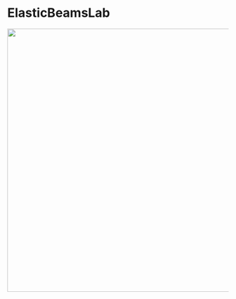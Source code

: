 # ElasticBeamsLab

<img src="https://user-images.githubusercontent.com/19910924/212882358-9b9e3892-469f-4598-b456-e7943810143e.png" width="600">
